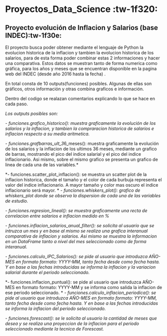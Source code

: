 # Proyectos_Data_Science :tw-1f320:

## Proyecto evolución de Inflacion y Salarios (base INDEC):tw-1f30e:

El proyecto busca poder obtener mediante el lenguaje de Python la evolucion historica de la inflacion y tambien la evolucion historica de los salarios, para de esta forma poder combinar estas 2 informaciones y hacer una comparativa. Estos datos se muestran tanto de forma numerica como gráfica, para los años y meses que se encuentran disponible en la pagina web del INDEC (desde año 2016 hasta la fecha) .

En total consta de 10 outputs(funciones) posibles. Algunas de ellas son gráficos, otros información y otras combina graficos e información. 

Dentro del codigo se realazan comentarios explicando lo que se hace en cada paso.

*Los outputs posibles son:*

*- funciones.grafico_historico(): muestra graficamente la evolución de los salarios y la inflacion, y tambien la compraracion historica de salarios e inflacion respecto a su media aritmetica.*

*- funciones.grafbarras_ult_3*6_meses(): muestra graficamente la evolución de los salarios y la inflacion de los ultimos 36 meses, mediante un grafico de barras, mostrando el pico del indice salarial y el pico del indice inflacionario. Asi mismo, sobre el mismo grafico se presenta un grafico de linea de cada una de las variables.*

*- funciones.scatter_plot_inflacion(): se muestra un scatter plot de la inflacion historica, donde el tamaño y el color de cada burbuja representa el valor del indice inflacionario. A mayor tamaño y color mas oscuro el indice inflacionario será mayor.
*
*- funciones.whiskers_plot(): grafico de whiskers_plot donde se observa la dispersion de cada una de las variables de estudio.*

*- funciones.regresion_lineal(): se muestra graficamente una recta de correlacion entre salarios e inflacion medido en %*

*- funciones.inflacion_salarios_anual_filter(): se solicita al usuario que se intruzca un mes y en base al mismo se realiza una grafica interanual comparativa de inflacion y salarios. Asi mismo se muestra la informacion en un DataFrame tanto a nivel del mes seleccionado como de forma interanual.*

*- funciones.calculo_IPC_Salarios(): se pide al usuario que introduzca AÑO-MES en formato formato: YYYY-MM, tanto fecha desde como fecha hasta. Y en base a las fechas introducidas se informa la inflacion y la variacion salarial durante el periodo seleccionado.*

*- funciones.inflacion_puntual(): se pide al usuario que introduzca AÑO-MES en formato formato: YYYY-MM y se informa como salida la inflacion de ese periodo seleccionado.
*
*- funciones.calculo_inflacion_periodica(): se pide al usuario que introduzca AÑO-MES en formato formato: YYYY-MM, tanto fecha desde como fecha hasta. Y en base a las fechas introducidas se informa la inflacion del periodo seleccionado.*

*- funciones.forescast(): se le solicita al usuario la cantidad de meses que desea y se realiza una proyeccion de la inflacion para el periodo seleccionado mediante la tecnica de Forescast.*
